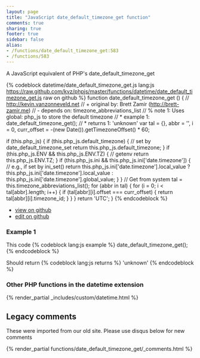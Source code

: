 ```yaml
---
layout: page
title: "JavaScript date_default_timezone_get function"
comments: true
sharing: true
footer: true
sidebar: false
alias:
- /functions/date_default_timezone_get:583
- /functions/583
---
```

<!-- Generated by Rakefile:build -->
A JavaScript equivalent of PHP's date_default_timezone_get

{% codeblock datetime/date_default_timezone_get.js lang:js https://raw.github.com/kvz/phpjs/master/functions/datetime/date_default_timezone_get.js raw on github %}
function date_default_timezone_get () {
  // http://kevin.vanzonneveld.net
  // +   original by: Brett Zamir (http://brett-zamir.me)
  // -    depends on: timezone_abbreviations_list
  // %        note 1: Uses global: php_js to store the default timezone
  // *     example 1: date_default_timezone_get();
  // *     returns 1: 'unknown'
  var tal = {},
    abbr = '',
    i = 0,
    curr_offset = -(new Date()).getTimezoneOffset() * 60;

  if (this.php_js) {
    if (this.php_js.default_timezone) { // set by date_default_timezone_set
      return this.php_js.default_timezone;
    }
    if (this.php_js.ENV && this.php_js.ENV.TZ) { // getenv
      return this.php_js.ENV.TZ;
    }
    if (this.php_js.ini && this.php_js.ini['date.timezone']) { // e.g., if set by ini_set()
      return this.php_js.ini['date.timezone'].local_value ? this.php_js.ini['date.timezone'].local_value : this.php_js.ini['date.timezone'].global_value;
    }
  }
  // Get from system
  tal = this.timezone_abbreviations_list();
  for (abbr in tal) {
    for (i = 0; i < tal[abbr].length; i++) {
      if (tal[abbr][i].offset === curr_offset) {
        return tal[abbr][i].timezone_id;
      }
    }
  }
  return 'UTC';
}
{% endcodeblock %}

 - [view on github](https://github.com/kvz/phpjs/blob/master/functions/datetime/date_default_timezone_get.js)
 - [edit on github](https://github.com/kvz/phpjs/edit/master/functions/datetime/date_default_timezone_get.js)

### Example 1
This code
{% codeblock lang:js example %}
date_default_timezone_get();
{% endcodeblock %}

Should return
{% codeblock lang:js returns %}
'unknown'
{% endcodeblock %}


### Other PHP functions in the datetime extension
{% render_partial _includes/custom/datetime.html %}
## Legacy comments
These were imported from our old site. Please use disqus below for new comments
<div style="overflow-y: scroll; max-height: 500px;">
{% render_partial functions/date_default_timezone_get/_comments.html %}
</div>
